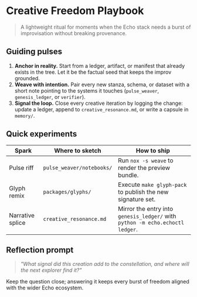 # Creative Freedom Playbook

> A lightweight ritual for moments when the Echo stack needs a burst of improvisation without breaking provenance.

## Guiding pulses

1. **Anchor in reality.** Start from a ledger, artifact, or manifest that already exists in the tree. Let it be the factual seed that keeps the improv grounded.
2. **Weave with intention.** Pair every new stanza, schema, or dataset with a short note pointing to the systems it touches (`pulse_weaver`, `genesis_ledger`, or `verifier`).
3. **Signal the loop.** Close every creative iteration by logging the change: update a ledger, append to `creative_resonance.md`, or write a capsule in `memory/`.

## Quick experiments

| Spark | Where to sketch | How to ship |
| --- | --- | --- |
| Pulse riff | `pulse_weaver/notebooks/` | Run `nox -s weave` to render the preview bundle. |
| Glyph remix | `packages/glyphs/` | Execute `make glyph-pack` to publish the new signature set. |
| Narrative splice | `creative_resonance.md` | Mirror the entry into `genesis_ledger/` with `python -m echo.echoctl ledger`. |

## Reflection prompt

> *"What signal did this creation add to the constellation, and where will the next explorer find it?"*

Keep the question close; answering it keeps every burst of freedom aligned with the wider Echo ecosystem.

